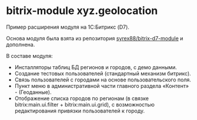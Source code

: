 # bitrix-module xyz.geolocation

Пример расширения модуля на 1С:Битрикс (D7).

Основа модуля была взята из репозитория <a href="https://github.com/syrex88/bitrix-d7-module">syrex88/bitrix-d7-module</a> и дополнена.

В составе модуля:

- Инсталляторы таблиц БД регионов и городов, с демо данными.
- Создание тестовых пользователей (стандартный механизм битрикс).
- Связь пользователей с городами на основе пользовательского поля.
- Пункт меню в административной части главного раздела «Контент» - (Геоданные).
- Отображение списка городов по регионам (в связке bitrix:main.ui.filter + bitrix:main.ui.grid), с возможностью редактирования привязки пользователей к городу.
